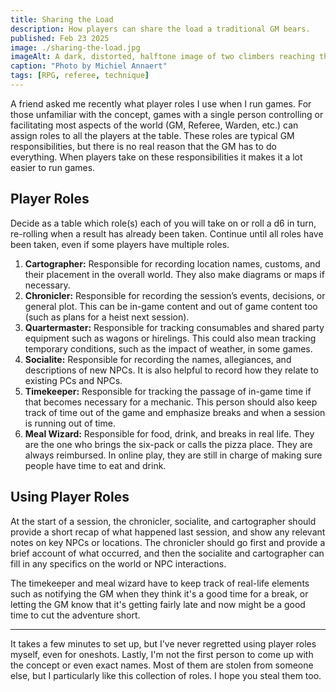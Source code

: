```yaml
---
title: Sharing the Load
description: How players can share the load a traditional GM bears.
published: Feb 23 2025
image: ./sharing-the-load.jpg
imageAlt: A dark, distorted, halftone image of two climbers reaching the top of a craggy mountain.
caption: "Photo by Michiel Annaert"
tags: [RPG, referee, technique]
---
```


A friend asked me recently what player roles I use when I run games. For those unfamiliar with the concept, games with a single person controlling or facilitating most aspects of the world (GM, Referee, Warden, etc.) can assign roles to all the players at the table. These roles are typical GM responsibilities, but there is no real reason that the GM has to do everything. When players take on these responsibilities it makes it a lot easier to run games.

## Player Roles

Decide as a table which role(s) each of you will take on or roll a d6 in turn, re-rolling when a result has already been taken. Continue until all roles have been taken, even if some players have multiple roles.

1. **Cartographer:** Responsible for recording location names, customs, and their placement in the overall world. They also make diagrams or maps if necessary.
2. **Chronicler:** Responsible for recording the session’s events, decisions, or general plot. This can be in-game content and out of game content too (such as plans for a heist next session).
3. **Quartermaster:** Responsible for tracking consumables and shared party equipment such as wagons or hirelings. This could also mean tracking temporary conditions, such as the impact of weather, in some games.
4. **Socialite:** Responsible for recording the names, allegiances, and descriptions of new NPCs. It is also helpful to record how they relate to existing PCs and NPCs.
5. **Timekeeper:** Responsible for tracking the passage of in-game time if that becomes necessary for a mechanic. This person should also keep track of time out of the game and emphasize breaks and when a session is running out of time.
6. **Meal Wizard:** Responsible for food, drink, and breaks in real life. They are the one who brings the six-pack or calls the pizza place. They are always reimbursed. In online play, they are still in charge of making sure people have time to eat and drink.

## Using Player Roles

At the start of a session, the chronicler, socialite, and cartographer should provide a short recap of what happened last session, and show any relevant notes on key NPCs or locations. The chronicler should go first and provide a brief account of what occurred, and then the socialite and cartographer can fill in any specifics on the world or NPC interactions.

The timekeeper and meal wizard have to keep track of real-life elements such as notifying the GM when they think it's a good time for a break, or letting the GM know that it's getting fairly late and now might be a good time to cut the adventure short.

---

It takes a few minutes to set up, but I've never regretted using player roles myself, even for oneshots. Lastly, I'm not the first person to come up with the concept or even exact names. Most of them are stolen from someone else, but I particularly like this collection of roles. I hope you steal them too.
